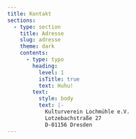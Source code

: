 ```yaml
---
title: Kontakt
sections:
  - type: section
    title: Adresse
    slug: adresse
    theme: dark
    contents:
      - type: typo
        heading:
          level: 1
          isTitle: true
          text: Huhu!
        text:
          style: body
          text: |-
            Kulturverein Lochmühle e.V.
            Lotzebachstraße 27
            D-01156 Dresden
---
```

